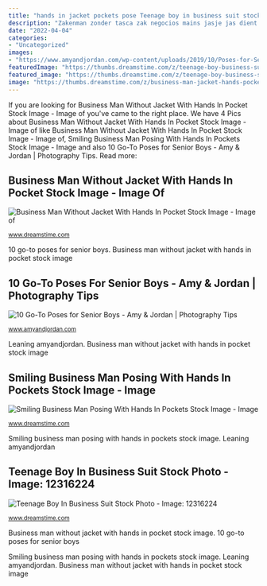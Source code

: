 ```yaml
---
title: "hands in jacket pockets pose Teenage boy in business suit stock photo"
description: "Zakenman zonder tasca zak negocios mains jasje jas dient bedrijfsmens chaqueta bolsillo joven cartello indicante mostra pak vestito rivestimento"
date: "2022-04-04"
categories:
- "Uncategorized"
images:
- "https://www.amyandjordan.com/wp-content/uploads/2019/10/Poses-for-Senior-Boys_0005-683x1024.jpg"
featuredImage: "https://thumbs.dreamstime.com/z/teenage-boy-business-suit-12316224.jpg"
featured_image: "https://thumbs.dreamstime.com/z/teenage-boy-business-suit-12316224.jpg"
image: "https://thumbs.dreamstime.com/z/business-man-jacket-hands-pocket-full-length-picture-young-standing-his-hand-his-pockets-wearing-his-suit-32079165.jpg"
---
```


If you are looking for Business Man Without Jacket With Hands In Pocket Stock Image - Image of you've came to the right place. We have 4 Pics about Business Man Without Jacket With Hands In Pocket Stock Image - Image of like Business Man Without Jacket With Hands In Pocket Stock Image - Image of, Smiling Business Man Posing With Hands In Pockets Stock Image - Image and also 10 Go-To Poses for Senior Boys - Amy &amp; Jordan | Photography Tips. Read more:

## Business Man Without Jacket With Hands In Pocket Stock Image - Image Of

![Business Man Without Jacket With Hands In Pocket Stock Image - Image of](https://thumbs.dreamstime.com/z/business-man-jacket-hands-pocket-full-length-picture-young-standing-his-hand-his-pockets-wearing-his-suit-32079165.jpg "Leaning amyandjordan")

<small>www.dreamstime.com</small>

10 go-to poses for senior boys. Business man without jacket with hands in pocket stock image

## 10 Go-To Poses For Senior Boys - Amy &amp; Jordan | Photography Tips

![10 Go-To Poses for Senior Boys - Amy &amp; Jordan | Photography Tips](https://www.amyandjordan.com/wp-content/uploads/2019/10/Poses-for-Senior-Boys_0005-683x1024.jpg "10 go-to poses for senior boys")

<small>www.amyandjordan.com</small>

Leaning amyandjordan. Business man without jacket with hands in pocket stock image

## Smiling Business Man Posing With Hands In Pockets Stock Image - Image

![Smiling Business Man Posing With Hands In Pockets Stock Image - Image](https://thumbs.dreamstime.com/z/smiling-business-man-posing-hands-pockets-portrait-62722069.jpg "Business man without jacket with hands in pocket stock image")

<small>www.dreamstime.com</small>

Smiling business man posing with hands in pockets stock image. Leaning amyandjordan

## Teenage Boy In Business Suit Stock Photo - Image: 12316224

![Teenage Boy In Business Suit Stock Photo - Image: 12316224](https://thumbs.dreamstime.com/z/teenage-boy-business-suit-12316224.jpg "Smiling business man posing with hands in pockets stock image")

<small>www.dreamstime.com</small>

Business man without jacket with hands in pocket stock image. 10 go-to poses for senior boys

Smiling business man posing with hands in pockets stock image. Leaning amyandjordan. Business man without jacket with hands in pocket stock image

